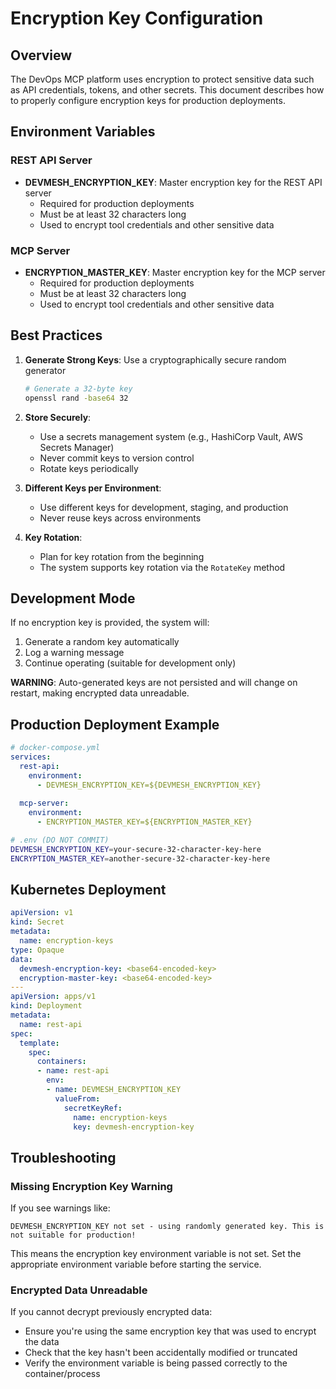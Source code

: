 # Encryption Key Configuration

## Overview

The DevOps MCP platform uses encryption to protect sensitive data such as API credentials, tokens, and other secrets. This document describes how to properly configure encryption keys for production deployments.

## Environment Variables

### REST API Server

- **DEVMESH_ENCRYPTION_KEY**: Master encryption key for the REST API server
  - Required for production deployments
  - Must be at least 32 characters long
  - Used to encrypt tool credentials and other sensitive data

### MCP Server

- **ENCRYPTION_MASTER_KEY**: Master encryption key for the MCP server
  - Required for production deployments
  - Must be at least 32 characters long
  - Used to encrypt tool credentials and other sensitive data

## Best Practices

1. **Generate Strong Keys**: Use a cryptographically secure random generator
   ```bash
   # Generate a 32-byte key
   openssl rand -base64 32
   ```

2. **Store Securely**: 
   - Use a secrets management system (e.g., HashiCorp Vault, AWS Secrets Manager)
   - Never commit keys to version control
   - Rotate keys periodically

3. **Different Keys per Environment**:
   - Use different keys for development, staging, and production
   - Never reuse keys across environments

4. **Key Rotation**:
   - Plan for key rotation from the beginning
   - The system supports key rotation via the `RotateKey` method

## Development Mode

If no encryption key is provided, the system will:
1. Generate a random key automatically
2. Log a warning message
3. Continue operating (suitable for development only)

**WARNING**: Auto-generated keys are not persisted and will change on restart, making encrypted data unreadable.

## Production Deployment Example

```yaml
# docker-compose.yml
services:
  rest-api:
    environment:
      - DEVMESH_ENCRYPTION_KEY=${DEVMESH_ENCRYPTION_KEY}
  
  mcp-server:
    environment:
      - ENCRYPTION_MASTER_KEY=${ENCRYPTION_MASTER_KEY}
```

```bash
# .env (DO NOT COMMIT)
DEVMESH_ENCRYPTION_KEY=your-secure-32-character-key-here
ENCRYPTION_MASTER_KEY=another-secure-32-character-key-here
```

## Kubernetes Deployment

```yaml
apiVersion: v1
kind: Secret
metadata:
  name: encryption-keys
type: Opaque
data:
  devmesh-encryption-key: <base64-encoded-key>
  encryption-master-key: <base64-encoded-key>
---
apiVersion: apps/v1
kind: Deployment
metadata:
  name: rest-api
spec:
  template:
    spec:
      containers:
      - name: rest-api
        env:
        - name: DEVMESH_ENCRYPTION_KEY
          valueFrom:
            secretKeyRef:
              name: encryption-keys
              key: devmesh-encryption-key
```

## Troubleshooting

### Missing Encryption Key Warning

If you see warnings like:
```
DEVMESH_ENCRYPTION_KEY not set - using randomly generated key. This is not suitable for production!
```

This means the encryption key environment variable is not set. Set the appropriate environment variable before starting the service.

### Encrypted Data Unreadable

If you cannot decrypt previously encrypted data:
- Ensure you're using the same encryption key that was used to encrypt the data
- Check that the key hasn't been accidentally modified or truncated
- Verify the environment variable is being passed correctly to the container/process